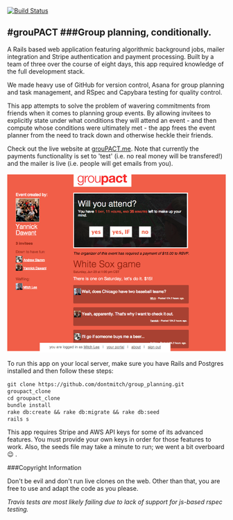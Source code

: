 [![Build Status](https://travis-ci.org/dontmitch/group_planning.png?branch=master)](https://travis-ci.org/dontmitch/group_planning)

#grouPACT
###Group planning, conditionally.
---

A Rails based web application featuring algorithmic background jobs, mailer integration and Stripe authentication and payment processing. Built by a team of three over the course of eight days, this app required knowledge of the full development stack.

We made heavy use of GitHub for version control, Asana for group planning and task management, and RSpec and Capybara testing for quality control.

This app attempts to solve the problem of wavering commitments from friends when it comes to planning group events. By allowing invitees to explicitly state under what conditions they will attend an event - and then compute whose conditions were ultimately met - the app frees the event planner from the need to track down and otherwise heckle their friends.

Check out the live website at [grouPACT.me](http://groupact.me). Note that currently the payments functionality is set to 'test' (i.e. no real money will be transfered!) and the mailer is live (i.e. people will get emails from you).

![grouPACT Screenshot](app/assets/images/groupact_screenshot.png)

To run this app on your local server, make sure you have Rails and Postgres installed and then follow these steps:

    git clone https://github.com/dontmitch/group_planning.git groupact_clone
    cd groupact_clone
    bundle install
    rake db:create && rake db:migrate && rake db:seed
    rails s

This app requires Stripe and AWS API keys for some of its advanced features. You must provide your own keys in order for those features to work. Also, the seeds file may take a minute to run; we went a bit overboard :wink: .

###Copyright Information

Don't be evil and don't run live clones on the web. Other than that, you are free to use and adapt the code as you please.

*Travis tests are most likely failing due to lack of support for js-based rspec testing.*
